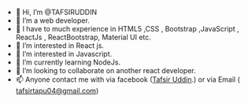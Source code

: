 - 👋 Hi, I’m @TAFSIRUDDIN
- 👀 I’m a web developer. 
- 👀 I have to much experience in HTML5 ,CSS , Bootstrap ,JavaScript , ReactJs , ReactBootstrap, Material UI etc.
- 👀 I’m interested in React js.
- 👀 I’m interested in Javascript.
- 🌱 I’m currently learning NodeJs.
- 💞️ I’m looking to collaborate on another react developer.
- 📫 Anyone contact me with via facebook ([Tafsir Uddin](https://www.facebook.com/profile.php?id=100008669771700).) or via Email ( tafsirtapu04@gmail.com)

<!---
TAFSIRUDDIN/TAFSIRUDDIN is a ✨ special ✨ repository because its `README.md` (this file) appears on your GitHub profile.
You can click the Preview link to take a look at your changes.
--->
